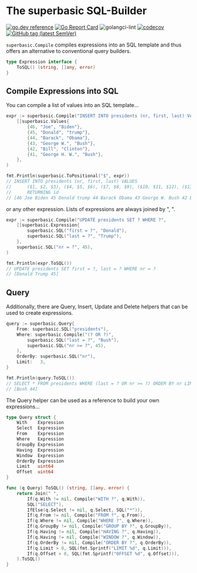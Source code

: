 # The superbasic SQL-Builder

[![go.dev reference](https://img.shields.io/badge/go.dev-reference-007d9c?logo=go&logoColor=white)](https://pkg.go.dev/github.com/wroge/superbasic)
[![Go Report Card](https://goreportcard.com/badge/github.com/wroge/superbasic)](https://goreportcard.com/report/github.com/wroge/superbasic)
![golangci-lint](https://github.com/wroge/superbasic/workflows/golangci-lint/badge.svg)
[![codecov](https://codecov.io/gh/wroge/superbasic/branch/main/graph/badge.svg?token=SBSedMOGHR)](https://codecov.io/gh/wroge/superbasic)
[![GitHub tag (latest SemVer)](https://img.shields.io/github/tag/wroge/superbasic.svg?style=social)](https://github.com/wroge/superbasic/tags)

```superbasic.Compile``` compiles expressions into an SQL template and thus offers an alternative to conventional query builders.

```go
type Expression interface { 
    ToSQL() (string, []any, error) 
}
```

## Compile Expressions into SQL

You can compile a list of values into an SQL template...

```go
expr := superbasic.Compile("INSERT INTO presidents (nr, first, last) VALUES ? RETURNING id", 
    []superbasic.Values{ 
        {46, "Joe", "Biden"}, 
        {45, "Donald", "trump"}, 
        {44, "Barack", "Obama"}, 
        {43, "George W.", "Bush"}, 
        {42, "Bill", "Clinton"}, 
        {41, "George H. W.", "Bush"}, 
    }, 
) 

fmt.Println(superbasic.ToPositional("$", expr)) 
// INSERT INTO presidents (nr, first, last) VALUES 
// 		($1, $2, $3), ($4, $5, $6), ($7, $8, $9), ($10, $11, $12), ($13, $14, $15), ($16, $17, $18) 
//		RETURNING id 
// [46 Joe Biden 45 Donald trump 44 Barack Obama 43 George W. Bush 42 Bill Clinton 41 George H. W. Bush] 
```

or any other expression. Lists of expressions are always joined by ", ".

```go
expr := superbasic.Compile("UPDATE presidents SET ? WHERE ?",
    []superbasic.Expression{
        superbasic.SQL("first = ?", "Donald"),
        superbasic.SQL("last = ?", "Trump"),
    },
    superbasic.SQL("nr = ?", 45),
)

fmt.Println(expr.ToSQL())
// UPDATE presidents SET first = ?, last = ? WHERE nr = ?
// [Donald Trump 45]
```

## Query

Additionally, there are Query, Insert, Update and Delete helpers that can be used to create expressions.

```go
query := superbasic.Query{
    From: superbasic.SQL("presidents"),
    Where: superbasic.Compile("(? OR ?)",
        superbasic.SQL("last = ?", "Bush"),
        superbasic.SQL("nr >= ?", 45),
    ),
    OrderBy: superbasic.SQL("nr"),
    Limit:   3,
}

fmt.Println(query.ToSQL())
// SELECT * FROM presidents WHERE (last = ? OR nr >= ?) ORDER BY nr LIMIT 3
// [Bush 44]
```

The Query helper can be used as a reference to build your own expressions...

```go
type Query struct {
	With    Expression
	Select  Expression
	From    Expression
	Where   Expression
	GroupBy Expression
	Having  Expression
	Window  Expression
	OrderBy Expression
	Limit   uint64
	Offset  uint64
}

func (q Query) ToSQL() (string, []any, error) {
	return Join(" ",
		If(q.With != nil, Compile("WITH ?", q.With)),
		SQL("SELECT"),
		IfElse(q.Select != nil, q.Select, SQL("*")),
		If(q.From != nil, Compile("FROM ?", q.From)),
		If(q.Where != nil, Compile("WHERE ?", q.Where)),
		If(q.GroupBy != nil, Compile("GROUP BY ?", q.GroupBy)),
		If(q.Having != nil, Compile("HAVING ?", q.Having)),
		If(q.Having != nil, Compile("WINDOW ?", q.Window)),
		If(q.OrderBy != nil, Compile("ORDER BY ?", q.OrderBy)),
		If(q.Limit > 0, SQL(fmt.Sprintf("LIMIT %d", q.Limit))),
		If(q.Offset > 0, SQL(fmt.Sprintf("OFFSET %d", q.Offset))),
	).ToSQL()
}
```
